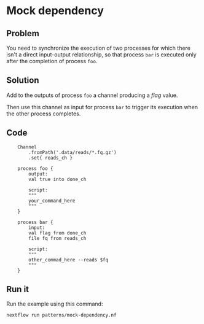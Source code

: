 # Mock dependency

## Problem 

You need to synchronize the execution of two processes 
for which there isn't a direct input-output relationship, 
so that process `bar` is executed only after the 
completion of process `foo`.  

## Solution

Add to the outputs of process `foo` a channel producing 
a _flag_ value. 

Then use this channel as input for process `bar` to trigger 
its execution when the other process completes.

## Code 

        Channel
            .fromPath('.data/reads/*.fq.gz')
            .set{ reads_ch }

        process foo {
            output: 
            val true into done_ch

            script:
            """
            your_command_here
            """
        }

        process bar {
            input: 
            val flag from done_ch
            file fq from reads_ch

            script:
            """
            other_commad_here --reads $fq
            """
        }


## Run it

Run the example using this command:


    nextflow run patterns/mock-dependency.nf
